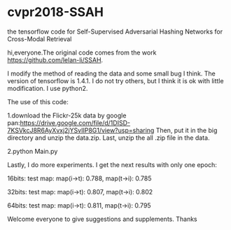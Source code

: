# cvpr2018-SSAH
the tensorflow code for Self-Supervised Adversarial Hashing Networks for Cross-Modal Retrieval

hi,everyone.The original code comes from the work https://github.com/lelan-li/SSAH.

I modify the method of reading the data and some small bug I think. The version of tensorflow is 1.4.1. I do not try others, but I think it is ok with little modification. I use python2.

The use of this code:

1.download the Flickr-25k data by google pan:https://drive.google.com/file/d/1DISD-7KSVkcJ8R6AyXvxj2jYSvIIP8G1/view?usp=sharing
Then, put it in the big directory and unzip the data.zip. Last, unzip the all .zip file in the data. 

2.python Main.py

Lastly, I do more experiments. I get the next results with only one epoch:

16bits:
test map: map(i->t): 0.788, map(t->i): 0.785

32bits:
test map: map(i->t): 0.807, map(t->i): 0.802

64bits:
test map: map(i->t): 0.811, map(t->i): 0.795

Welcome everyone to give suggestions and supplements. Thanks
